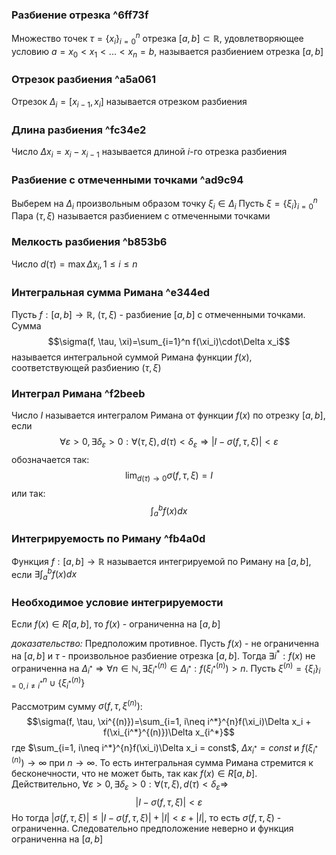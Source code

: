 ### Разбиение отрезка ^6ff73f
Множество точек $\tau=\{x_i\}_{i=0}^n$ отрезка $[a, b]\subset\mathbb{R}$, удовлетворяющее условию $a=x_0\lt x_1\lt ...\lt x_n=b$, называется разбиением отрезка $[a, b]$



### Отрезок разбиения ^a5a061
Отрезок $\Delta_i=[x_{i-1}, x_i]$ называется отрезком разбиения



### Длина разбиения ^fc34e2
Число $\Delta x_i=x_i-x_{i-1}$ называется длиной $i$-го отрезка разбиения



### Разбиение с отмеченными точками ^ad9c94
Выберем на $\Delta_i$ произвольным образом точку $\xi_i\in\Delta_i$
Пусть $\xi = \{\xi_i\}_{i=0}^n$
Пара $(\tau, \xi)$ называется разбиением с отмеченными точками



### Мелкость разбиения ^b853b6
Число $d(\tau)=\max\Delta x_i, 1\leq i\leq n$



### Интегральная сумма Римана ^e344ed
Пусть $f: [a, b]\to \mathbb{R}$, $(\tau, \xi)$ - разбиение $[a, b]$ с отмеченными точками. Сумма $$\sigma(f, \tau, \xi)=\sum_{i=1}^n f(\xi_i)\cdot\Delta x_i$$называется интегральной суммой Римана функции $f(x)$, соответствующей разбиению $(\tau, \xi)$



### Интеграл Римана ^f2beeb
Число $I$ называется интегралом Римана от функции $f(x)$ по отрезку $[a, b]$, если $$\forall \varepsilon \gt 0, \exists \delta_\varepsilon \gt 0: \forall (\tau, \xi), d(\tau) \lt \delta_\varepsilon \Rightarrow |I - \sigma(f, \tau, \xi)| \lt \varepsilon$$
обозначается так:$$\lim_{d(\tau)\to 0}\sigma(f, \tau, \xi) = I$$или так:$$\int_a^b f(x)dx$$

### Интегрируемость по Риману ^fb4a0d
Функция $f: [a, b] \to \mathbb{R}$ называется интегрируемой по Риману на $[a, b]$, если $\exists \int_a^b f(x)dx$ 



### Необходимое условие интегрируемости
Если $f(x)\in R[a, b]$, то $f(x)$ - ограниченна на $[a, b]$

*доказательство:*
Предположим противное. Пусть $f(x)$ - не ограниченна на $[a, b]$ и $\tau$ - произвольное разбиение отрезка $[a, b]$. Тогда $\exists i^*: f(x)$ не ограниченна на $\Delta_{i^*} \Rightarrow \forall n \in \mathbb{N}, \exists \xi_{i^*}^{(n)} \in \Delta_{i^*}: f(\xi_{i^*}^{(n)}) \gt n$.  Пусть $\xi^{(n)}=\{\xi_i\}_{i=0, i\neq i^*}^{n}\cup \{\xi_{i^*}^{(n)}\}$

Рассмотрим сумму $\sigma(f, \tau, \xi^{(n)})$: $$\sigma(f, \tau, \xi^{(n)})=\sum_{i=1, i\neq i^*}^{n}f(\xi_i)\Delta x_i + f(\xi_{i^*}^{(n)})\Delta x_{i^*}$$где $\sum_{i=1, i\neq i^*}^{n}f(\xi_i)\Delta x_i = const$, $\Delta x_{i^*} = const$ и $f(\xi_{i^*}^{(n)})\to\infty$ при $n\to\infty$. То есть интегральная сумма Римана стремится к бесконечности, что не может быть, так как $f(x)\in R[a, b]$. Действительно, $\forall \varepsilon \gt 0, \exists \delta_\varepsilon \gt 0: \forall (\tau, \xi), d(\tau) \lt \delta_\varepsilon \Rightarrow$ $$|I - \sigma(f, \tau, \xi)| \lt \varepsilon$$Но тогда $|\sigma(f, \tau, \xi)|\leqslant |I-\sigma(f, \tau, \xi)| + |I| \lt \varepsilon + |I|$, то есть $\sigma(f, \tau, \xi)$ - ограниченна. Следовательно предположение неверно и функция ограниченна на $[a, b]$
  
 